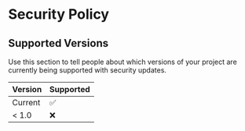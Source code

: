 # Security Policy

## Supported Versions

Use this section to tell people about which versions of your project are
currently being supported with security updates.

| Version | Supported          |
| ------- | ------------------ |
| Current | :white_check_mark: |
| < 1.0   | :x:                |
